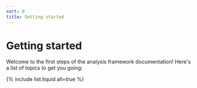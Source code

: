 ```yaml
---
sort: 0
title: Getting started
---
```


# Getting started

Welcome to the first steps of the analysis framework documentation! Here's a
list of topics to get you going:

{% include list.liquid all=true %}
